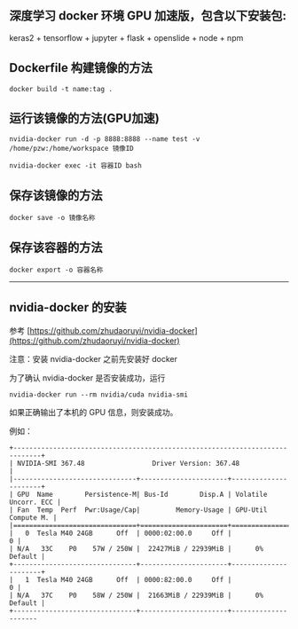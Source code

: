 ## 深度学习 docker 环境 GPU 加速版，包含以下安装包:

keras2 + tensorflow + jupyter + flask + openslide + node + npm

## Dockerfile 构建镜像的方法

    docker build -t name:tag .

## 运行该镜像的方法(GPU加速)

    nvidia-docker run -d -p 8888:8888 --name test -v /home/pzw:/home/workspace 镜像ID

    nvidia-docker exec -it 容器ID bash

## 保存该镜像的方法

    docker save -o 镜像名称

## 保存该容器的方法

    docker export -o 容器名称

***

## nvidia-docker 的安装

参考 [https://github.com/zhudaoruyi/nvidia-docker](https://github.com/zhudaoruyi/nvidia-docker)

注意：安装 nvidia-docker 之前先安装好 docker

为了确认 nvidia-docker 是否安装成功，运行

    nvidia-docker run --rm nvidia/cuda nvidia-smi

如果正确输出了本机的 GPU 信息，则安装成功。

例如：

    +-----------------------------------------------------------------------------+
    | NVIDIA-SMI 367.48                 Driver Version: 367.48                    |
    |-------------------------------+----------------------+----------------------+
    | GPU  Name        Persistence-M| Bus-Id        Disp.A | Volatile Uncorr. ECC |
    | Fan  Temp  Perf  Pwr:Usage/Cap|         Memory-Usage | GPU-Util  Compute M. |
    |===============================+======================+======================|
    |   0  Tesla M40 24GB      Off  | 0000:02:00.0     Off |                    0 |
    | N/A   33C    P0    57W / 250W |  22427MiB / 22939MiB |      0%      Default |
    +-------------------------------+----------------------+----------------------+
    |   1  Tesla M40 24GB      Off  | 0000:82:00.0     Off |                    0 |
    | N/A   37C    P0    58W / 250W |  21663MiB / 22939MiB |      0%      Default |
    +-------------------------------+----------------------+---------------------

